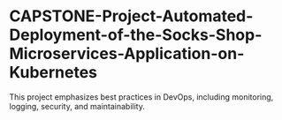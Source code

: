 # CAPSTONE-Project-Automated-Deployment-of-the-Socks-Shop-Microservices-Application-on-Kubernetes
This project emphasizes best practices in DevOps, including monitoring, logging, security, and maintainability.
